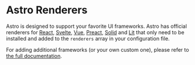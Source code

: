# Astro Renderers

Astro is designed to support your favorite UI frameworks. Astro has official renderers for [React][react], [Svelte][svelte], [Vue][vue], [Preact][preact], [Solid][solid] and [Lit][lit] that only need to be installed and added to the `renderers` array in your configuration file.

For adding additional frameworks (or your own custom one), please refer to [the full documentation][renderer-docs].

[preact]: https://npm.im/@astrojs/renderer-preact
[react]: https://npm.im/@astrojs/renderer-react
[renderer-docs]: https://docs.astro.build/reference/renderer-reference
[svelte]: https://npm.im/@astrojs/renderer-svelte
[vue]: https://npm.im/@astrojs/renderer-vue
[solid]: https://npm.im/@astrojs/renderer-solid
[lit]: https://npm.im/@astrojs/renderer-lit
